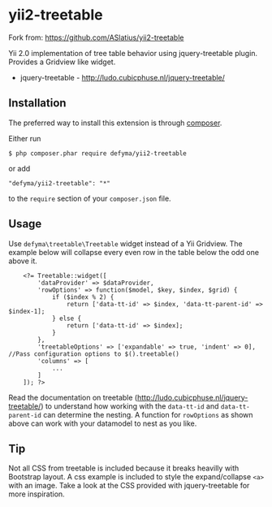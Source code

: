 yii2-treetable
=============
Fork from: https://github.com/ASlatius/yii2-treetable

Yii 2.0 implementation of tree table behavior using jquery-treetable plugin. Provides a Gridview like widget.
- jquery-treetable - http://ludo.cubicphuse.nl/jquery-treetable/

## Installation

The preferred way to install this extension is through [composer](http://getcomposer.org/download/).

Either run

```
$ php composer.phar require defyma/yii2-treetable
```

or add

```
"defyma/yii2-treetable": "*"
```

to the ```require``` section of your `composer.json` file.

## Usage

Use ```defyma\treetable\Treetable``` widget instead of a Yii Gridview.
The example below will collapse every even row in the table below the odd one above it.
```
    <?= Treetable::widget([
        'dataProvider' => $dataProvider,
        'rowOptions' => function($model, $key, $index, $grid) {
            if ($index % 2) {
                return ['data-tt-id' => $index, 'data-tt-parent-id' => $index-1];
            } else {
                return ['data-tt-id' => $index];
            }
        },
        'treetableOptions' => ['expandable' => true, 'indent' => 0],    //Pass configuration options to $().treetable()
        'columns' => [
            ...
        ]
    ]); ?>
```
Read the documentation on treetable (http://ludo.cubicphuse.nl/jquery-treetable/)
to understand how working with the ```data-tt-id``` and ```data-tt-parent-id```
can determine the nesting.
A function for ```rowOptions``` as shown above can work with your datamodel to
nest as you like.

## Tip

Not all CSS from treetable is included because it breaks heavilly with Bootstrap 
layout. A css example is included to style the expand/collapse ```<a>``` with an
image.
Take a look at the CSS provided with jquery-treetable for more inspiration.
